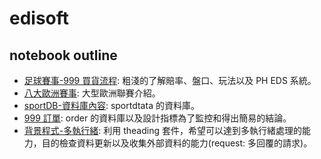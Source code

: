 # edisoft

## notebook outline

- [足球賽事-999 買貨流程](Notebook/footballRace.md): 粗淺的了解賠率、盤口、玩法以及 PH EDS 系統。
- [八大歐洲賽事](Notebook/HotfootballRace.md): 大型歐洲聯賽介紹。
- [sportDB-資料庫內容](Notebook/sportData.md): sportdtata 的資料庫。
- [999 訂單](Notebook/Order999.md): order 的資料庫以及設計指標為了監控和得出簡易的結論。
- [背景程式-多執行緒](Notebook/threading.md): 利用 theading 套件，希望可以達到多執行緒處理的能力，目的檢查資料更新以及收集外部資料的能力(request: 多回覆的請求)。
